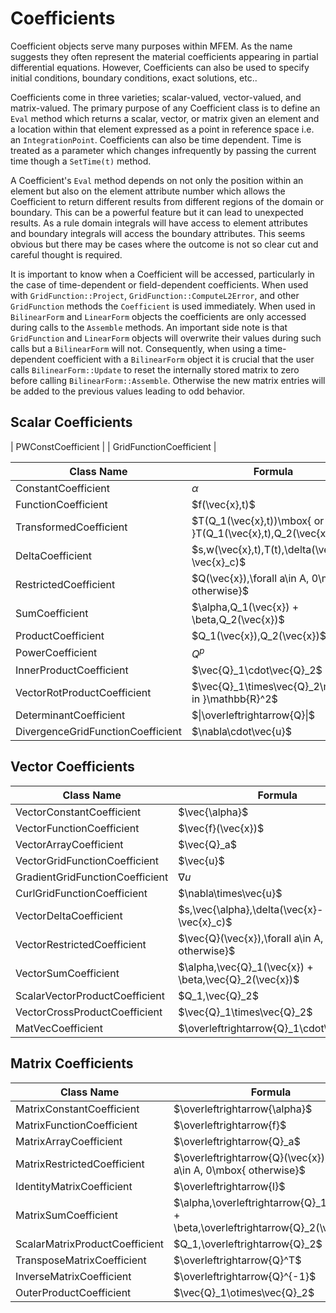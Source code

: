 # Coefficients

Coefficient objects serve many purposes within MFEM. As the name
suggests they often represent the material coefficients appearing in
partial differential equations. However, Coefficients can also be
used to specify initial conditions, boundary conditions, exact
solutions, etc..

Coefficients come in three varieties; scalar-valued, vector-valued,
and matrix-valued. The primary purpose of any Coefficient class is to
define an `Eval` method which returns a scalar, vector, or matrix
given an element and a location within that element expressed as a
point in reference space i.e. an `IntegrationPoint`. Coefficients can
also be time dependent. Time is treated as a parameter which changes
infrequently by passing the current time though a `SetTime(t)` method.

A Coefficient's `Eval` method depends on not only the position within
an element but also on the element attribute number which allows the
Coefficient to return different results from different regions of the
domain or boundary. This can be a powerful feature but it can lead to
unexpected results.  As a rule domain integrals will have access to
element attributes and boundary integrals will access the boundary
attributes.  This seems obvious but there may be cases where the
outcome is not so clear cut and careful thought is required.

It is important to know when a Coefficient will be accessed,
particularly in the case of time-dependent or field-dependent
coefficients.  When used with `GridFunction::Project`,
`GridFunction::ComputeL2Error`, and other `GridFunction` methods the
`Coefficient` is used immediately. When used in `BilinearForm` and
`LinearForm` objects the coefficients are only accessed during calls
to the `Assemble` methods.  An important side note is that
`GridFunction` and `LinearForm` objects will overwrite their values
during such calls but a `BilinearForm` will not.  Consequently, when
using a time-dependent coefficient with a `BilinearForm` object it is
crucial that the user calls `BilinearForm::Update` to reset the
internally stored matrix to zero before calling
`BilinearForm::Assemble`.  Otherwise the new matrix entries will be
added to the previous values leading to odd behavior.

## Scalar Coefficients

| PWConstCoefficient |
| GridFunctionCoefficient |

| Class Name | Formula |
|--|--|
| ConstantCoefficient | $\alpha$ |
| FunctionCoefficient | $f(\vec\{x},t)$ |
| TransformedCoefficient | $T(Q_1(\vec\{x},t))\mbox\{ or }T(Q_1(\vec\{x},t),Q_2(\vec\{x},t))$ |
| DeltaCoefficient  | $s\,w(\vec\{x},t)\,T(t)\,\delta(\vec\{x}-\vec\{x}_c)$ | 
| RestrictedCoefficient | $Q(\vec\{x})\,\forall a\in A, 0\mbox\{ otherwise}$ |  
| SumCoefficient  | $\alpha\,Q_1(\vec\{x}) + \beta\,Q_2(\vec\{x})$ |
| ProductCoefficient  | $Q_1(\vec\{x})\,Q_2(\vec\{x})$ | 
| PowerCoefficient  | $Q^p$ | 
| InnerProductCoefficient | $\vec\{Q}_1\cdot\vec\{Q}_2$ |  
| VectorRotProductCoefficient | $\vec\{Q}_1\times\vec\{Q}_2\mbox\{ in }\mathbb\{R}^2$ |
| DeterminantCoefficient | $\|\overleftrightarrow\{Q}\|$ |
| DivergenceGridFunctionCoefficient | $\nabla\cdot\vec\{u}$ | 


## Vector Coefficients

| Class Name | Formula |
|--|--|
| VectorConstantCoefficient | $\vec\{\alpha}$ |
| VectorFunctionCoefficient  | $\vec\{f}(\vec\{x})$ |
| VectorArrayCoefficient  | $\vec\{Q}_a$ |
| VectorGridFunctionCoefficient  | $\vec\{u}$ |
| GradientGridFunctionCoefficient  | $\nabla u$ |
| CurlGridFunctionCoefficient  | $\nabla\times\vec\{u}$ |
| VectorDeltaCoefficient  | $s\,\vec\{\alpha}\,\delta(\vec\{x}-\vec\{x}_c)$ |
| VectorRestrictedCoefficient  | $\vec\{Q}(\vec\{x})\,\forall a\in A, 0\mbox\{ otherwise}$ |
| VectorSumCoefficient  | $\alpha\,\vec\{Q}_1(\vec\{x}) + \beta\,\vec\{Q}_2(\vec\{x})$ |
| ScalarVectorProductCoefficient  | $Q_1\,\vec\{Q}_2$ |
| VectorCrossProductCoefficient  | $\vec\{Q}_1\times\vec\{Q}_2$ |
| MatVecCoefficient  | $\overleftrightarrow\{Q}_1\cdot\vec\{Q}_2$ |

## Matrix Coefficients

| Class Name | Formula |
|--|--|
| MatrixConstantCoefficient | $\overleftrightarrow\{\alpha}$ |
| MatrixFunctionCoefficient | $\overleftrightarrow\{f}$ |
| MatrixArrayCoefficient | $\overleftrightarrow\{Q}_a$ |
| MatrixRestrictedCoefficient | $\overleftrightarrow\{Q}(\vec\{x})\,\forall a\in A, 0\mbox\{ otherwise}$ |
| IdentityMatrixCoefficient | $\overleftrightarrow\{I}$ |
| MatrixSumCoefficient | $\alpha\,\overleftrightarrow\{Q}_1(\vec\{x}) + \beta\,\overleftrightarrow\{Q}_2(\vec\{x})$ |
| ScalarMatrixProductCoefficient | $Q_1\,\overleftrightarrow\{Q}_2$ |
| TransposeMatrixCoefficient | $\overleftrightarrow\{Q}^T$ |
| InverseMatrixCoefficient | $\overleftrightarrow\{Q}^\{-1}$ |
| OuterProductCoefficient | $\vec\{Q}_1\otimes\vec\{Q}_2$ |

<script type="text/x-mathjax-config">MathJax.Hub.Config({TeX: {equationNumbers: {autoNumber: "all"}}, tex2jax: {inlineMath: [['$','$']]}});</script>
<script type="text/javascript" src="https://cdnjs.cloudflare.com/ajax/libs/mathjax/2.7.2/MathJax.js?config=TeX-AMS_HTML"></script>
